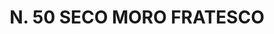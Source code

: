 ---
title: "N. 50 SECO MORO FRATESCO"
plant-name: "N. 50"
plant-number: "050"
plant-xml: "/assets/xml/plant050.xml"
plant-img1: "/assets/img/plant050_verso.jpg"
plant-img2: "/assets/img/plant050.jpg"
plant-title: "N. 50 SECO MORO FRATESCO"
plant-taxon-link: "http://www.worldfloraonline.org/taxon/wfo-0000450150"
plant-taxon-content: "[Melia Azedarach L.]"
layout: single-xml
---